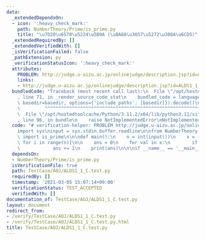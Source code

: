 ```yaml
---
data:
  _extendedDependsOn:
  - icon: ':heavy_check_mark:'
    path: NumberTheory/Prime/is_prime.py
    title: "\u7D20\u6570\u5224\u5B9A (\u8A66\u3057\u5272\u308A\u6CD5)"
  _extendedRequiredBy: []
  _extendedVerifiedWith: []
  _isVerificationFailed: false
  _pathExtension: py
  _verificationStatusIcon: ':heavy_check_mark:'
  attributes:
    PROBLEM: http://judge.u-aizu.ac.jp/onlinejudge/description.jsp?id=ALDS1_1_C
    links:
    - http://judge.u-aizu.ac.jp/onlinejudge/description.jsp?id=ALDS1_1_C
  bundledCode: "Traceback (most recent call last):\n  File \"/opt/hostedtoolcache/Python/3.11.2/x64/lib/python3.11/site-packages/onlinejudge_verify/documentation/build.py\"\
    , line 71, in _render_source_code_stat\n    bundled_code = language.bundle(stat.path,\
    \ basedir=basedir, options={'include_paths': [basedir]}).decode()\n          \
    \         ^^^^^^^^^^^^^^^^^^^^^^^^^^^^^^^^^^^^^^^^^^^^^^^^^^^^^^^^^^^^^^^^^^^^^^^^^^^^^^^^^\n\
    \  File \"/opt/hostedtoolcache/Python/3.11.2/x64/lib/python3.11/site-packages/onlinejudge_verify/languages/python.py\"\
    , line 96, in bundle\n    raise NotImplementedError\nNotImplementedError\n"
  code: "# verification-helper: PROBLEM http://judge.u-aizu.ac.jp/onlinejudge/description.jsp?id=ALDS1_1_C\n\
    import sys\ninput = sys.stdin.buffer.readline\n\nfrom NumberTheory.Prime.is_prime\
    \ import is_prime\n\n\ndef main():\n    n = int(input())\n    x = [int(input())\
    \ for i in range(n)]\n\n    ans = 0\n    for val in x:\n        if is_prime(val):\n\
    \            ans += 1\n    print(ans)\n\n\nif __name__ == '__main__':\n    main()\n"
  dependsOn:
  - NumberTheory/Prime/is_prime.py
  isVerificationFile: true
  path: TestCase/AOJ/ALDS1_1_C.test.py
  requiredBy: []
  timestamp: '2021-03-05 15:07:14+09:00'
  verificationStatus: TEST_ACCEPTED
  verifiedWith: []
documentation_of: TestCase/AOJ/ALDS1_1_C.test.py
layout: document
redirect_from:
- /verify/TestCase/AOJ/ALDS1_1_C.test.py
- /verify/TestCase/AOJ/ALDS1_1_C.test.py.html
title: TestCase/AOJ/ALDS1_1_C.test.py
---
```

